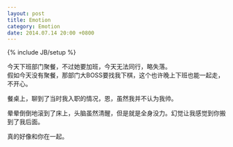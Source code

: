 ```yaml
---
layout: post
title: Emotion 
category: Emotion 
date: 2014.07.14 20:00 +0800
---
```


{% include JB/setup %}

今天下班部门聚餐，不过她要加班，今天无法同行，略失落。<br>
假如今天没有聚餐，那部门大BOSS要找我下棋，这个也许晚上下班也能一起走，不开心。

餐桌上，聊到了当时我入职的情况，恩，虽然我并不认为我帅。

晕晕倒倒地滚到了床上，头脑虽然清醒，但是就是全身没力。幻觉让我感觉到你搬到了我后面。

真的好像和你在一起。